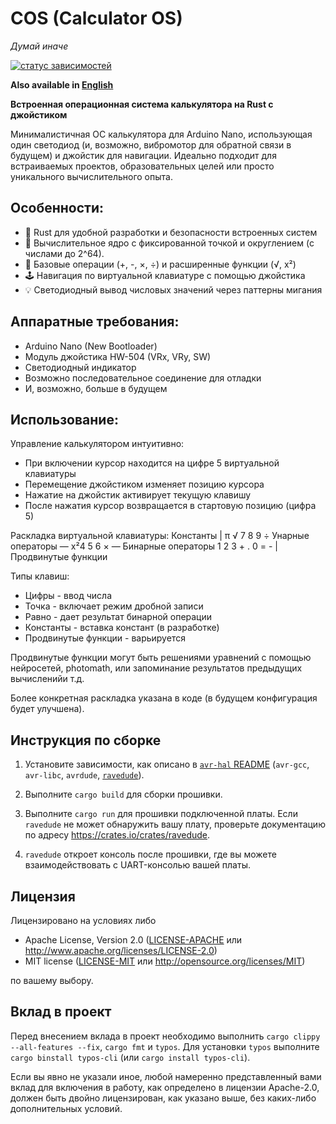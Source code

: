 COS (Calculator OS)
=====

_Думай иначе_

[![статус зависимостей](https://deps.rs/repo/github/suprohub/cos/status.svg)](https://deps.rs/repo/github/suprohub/cos)

**Also available in [English](README.md)**

**Встроенная операционная система калькулятора на Rust с джойстиком**

Минималистичная ОС калькулятора для Arduino Nano, использующая один светодиод (и, возможно, вибромотор для обратной связи в будущем) и джойстик для навигации. Идеально подходит для встраиваемых проектов, образовательных целей или просто уникального вычислительного опыта.

## Особенности:
- 🦀 Rust для удобной разработки и безопасности встроенных систем
- 🔢 Вычислительное ядро с фиксированной точкой и округлением (с числами до 2^64).
- 🧮 Базовые операции (+, -, ×, ÷) и расширенные функции (√, x²)
- 🕹️ Навигация по виртуальной клавиатуре с помощью джойстика
- 💡 Светодиодный вывод числовых значений через паттерны мигания

## Аппаратные требования:
- Arduino Nano (New Bootloader)
- Модуль джойстика HW-504 (VRx, VRy, SW)
- Светодиодный индикатор
- Возможно последовательное соединение для отладки
- И, возможно, больше в будущем

## Использование:
Управление калькулятором интуитивно:
- При включении курсор находится на цифре 5 виртуальной клавиатуры
- Перемещение джойстиком изменяет позицию курсора
- Нажатие на джойстик активирует текущую клавишу
- После нажатия курсор возвращается в стартовую позицию (цифра 5)

Раскладка виртуальной клавиатуры:
                    Константы
                        |
                        π
                    √ 7 8 9 ÷
Унарные операторы — x²4 5 6 × — Бинарные операторы
                      1 2 3 +
                      . 0 = -
                        |
               Продвинутые функции

Типы клавиш:
- Цифры - ввод числа
- Точка - включает режим дробной записи
- Равно - дает результат бинарной операции
- Константы - вставка констант (в разработке)
- Продвинутые функции - варьируется

Продвинутые функции могут быть решениями уравнений с помощью нейросетей, photomath, или запоминание результатов предыдущих вычисленийи т.д.

Более конкретная раскладка указана в коде (в будущем конфигурация будет улучшена).

## Инструкция по сборке
1. Установите зависимости, как описано в [`avr-hal` README] (`avr-gcc`, `avr-libc`, `avrdude`, [`ravedude`]).

2. Выполните `cargo build` для сборки прошивки.

3. Выполните `cargo run` для прошивки подключенной платы. Если `ravedude`
   не может обнаружить вашу плату, проверьте документацию по адресу
   <https://crates.io/crates/ravedude>.

4. `ravedude` откроет консоль после прошивки, где вы можете взаимодействовать
   с UART-консолью вашей платы.

[`avr-hal` README]: https://github.com/Rahix/avr-hal#readme
[`ravedude`]: https://crates.io/crates/ravedude

## Лицензия
Лицензировано на условиях либо

 - Apache License, Version 2.0
   ([LICENSE-APACHE](LICENSE-APACHE) или <http://www.apache.org/licenses/LICENSE-2.0>)
 - MIT license
   ([LICENSE-MIT](LICENSE-MIT) или <http://opensource.org/licenses/MIT>)

по вашему выбору.

## Вклад в проект
Перед внесением вклада в проект необходимо выполнить `cargo clippy --all-features --fix`, `cargo fmt` и `typos`.
Для установки `typos` выполните `cargo binstall typos-cli` (или `cargo install typos-cli`).

Если вы явно не указали иное, любой намеренно представленный вами вклад для включения в работу, как определено в лицензии Apache-2.0, должен быть двойно лицензирован, как указано выше, без каких-либо дополнительных условий.